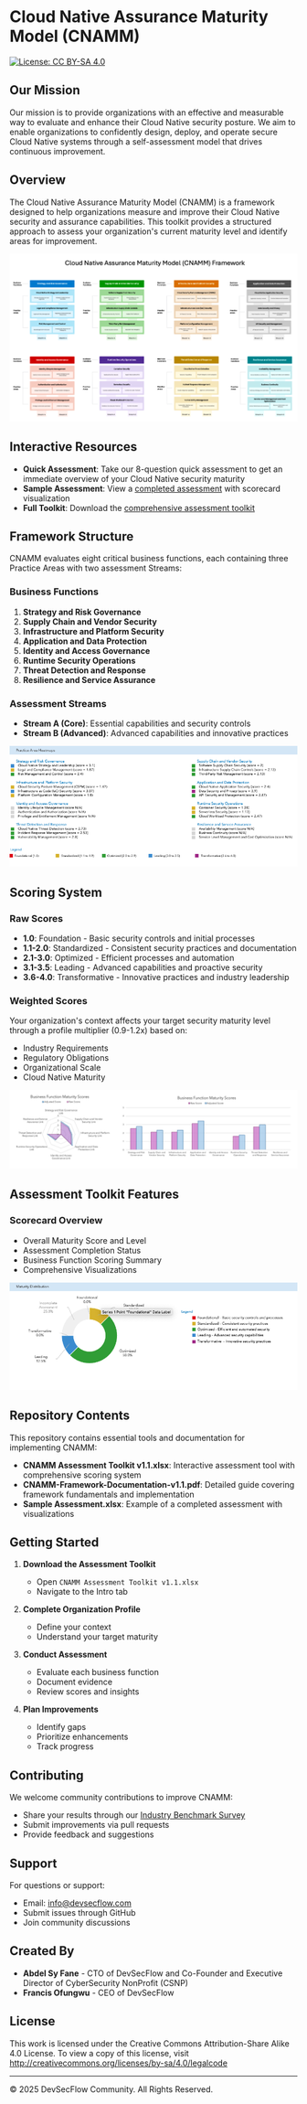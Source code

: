 # Cloud Native Assurance Maturity Model (CNAMM)

[![License: CC BY-SA 4.0](https://img.shields.io/badge/License-CC%20BY--SA%204.0-lightgrey.svg)](https://creativecommons.org/licenses/by-sa/4.0/)

## Our Mission

Our mission is to provide organizations with an effective and measurable way to evaluate and enhance their Cloud Native security posture. We aim to enable organizations to confidently design, deploy, and operate secure Cloud Native systems through a self-assessment model that drives continuous improvement.

## Overview

The Cloud Native Assurance Maturity Model (CNAMM) is a framework designed to help organizations measure and improve their Cloud Native security and assurance capabilities. This toolkit provides a structured approach to assess your organization's current maturity level and identify areas for improvement.

![CNAMM Framework](https://raw.githubusercontent.com/devsecflow/Cloud-Native-Assurance-Maturity-Model/main/graphics/CNAMM_Framework.png)

## Interactive Resources

- **Quick Assessment**: Take our 8-question quick assessment to get an immediate overview of your Cloud Native security maturity
- **Sample Assessment**: View a [completed assessment](https://github.com/devsecflow/Cloud-Native-Assurance-Maturity-Model/raw/main/Sample%20Assessment.xlsx) with scorecard visualization
- **Full Toolkit**: Download the [comprehensive assessment toolkit](https://github.com/devsecflow/Cloud-Native-Assurance-Maturity-Model/raw/main/CNAMM%20Assessment%20Toolkit%20v1.1.xlsx)

## Framework Structure

CNAMM evaluates eight critical business functions, each containing three Practice Areas with two assessment Streams:

### Business Functions

1. **Strategy and Risk Governance**
2. **Supply Chain and Vendor Security**
3. **Infrastructure and Platform Security**
4. **Application and Data Protection**
5. **Identity and Access Governance**
6. **Runtime Security Operations**
7. **Threat Detection and Response**
8. **Resilience and Service Assurance**

### Assessment Streams

- **Stream A (Core)**: Essential capabilities and security controls
- **Stream B (Advanced)**: Advanced capabilities and innovative practices

![Practice Area Heatmap](https://raw.githubusercontent.com/devsecflow/Cloud-Native-Assurance-Maturity-Model/main/graphics/24_practice_area_heatmap.png)

## Scoring System

### Raw Scores

- **1.0**: Foundation - Basic security controls and initial processes
- **1.1-2.0**: Standardized - Consistent security practices and documentation
- **2.1-3.0**: Optimized - Efficient processes and automation
- **3.1-3.5**: Leading - Advanced capabilities and proactive security
- **3.6-4.0**: Transformative - Innovative practices and industry leadership

### Weighted Scores

Your organization's context affects your target security maturity level through a profile multiplier (0.9-1.2x) based on:

- Industry Requirements
- Regulatory Obligations
- Organizational Scale
- Cloud Native Maturity

![Radar Chart and Bar Graph](https://raw.githubusercontent.com/devsecflow/Cloud-Native-Assurance-Maturity-Model/main/graphics/radar_chart_and_bar_graph.png)

## Assessment Toolkit Features

### Scorecard Overview

- Overall Maturity Score and Level
- Assessment Completion Status
- Business Function Scoring Summary
- Comprehensive Visualizations

![Maturity Distribution](https://raw.githubusercontent.com/devsecflow/Cloud-Native-Assurance-Maturity-Model/main/graphics/pie_chart.png)

## Repository Contents

This repository contains essential tools and documentation for implementing CNAMM:

- **CNAMM Assessment Toolkit v1.1.xlsx**: Interactive assessment tool with comprehensive scoring system
- **CNAMM-Framework-Documentation-v1.1.pdf**: Detailed guide covering framework fundamentals and implementation
- **Sample Assessment.xlsx**: Example of a completed assessment with visualizations

## Getting Started

1. **Download the Assessment Toolkit**
   - Open `CNAMM Assessment Toolkit v1.1.xlsx`
   - Navigate to the Intro tab

2. **Complete Organization Profile**
   - Define your context
   - Understand your target maturity

3. **Conduct Assessment**
   - Evaluate each business function
   - Document evidence
   - Review scores and insights

4. **Plan Improvements**
   - Identify gaps
   - Prioritize enhancements
   - Track progress

## Contributing

We welcome community contributions to improve CNAMM:

- Share your results through our [Industry Benchmark Survey](https://tinyurl.com/share-cnamm)
- Submit improvements via pull requests
- Provide feedback and suggestions

## Support

For questions or support:

- Email: <info@devsecflow.com>
- Submit issues through GitHub
- Join community discussions

## Created By

- **Abdel Sy Fane** - CTO of DevSecFlow and Co-Founder and Executive Director of CyberSecurity NonProfit (CSNP)
- **Francis Ofungwu** - CEO of DevSecFlow

## License

This work is licensed under the Creative Commons Attribution-Share Alike 4.0 License. To view a copy of this license, visit <http://creativecommons.org/licenses/by-sa/4.0/legalcode>

---
© 2025 DevSecFlow Community. All Rights Reserved.
